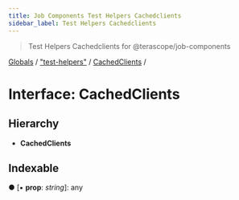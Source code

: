 ```yaml
---
title: Job Components Test Helpers Cachedclients
sidebar_label: Test Helpers Cachedclients
---
```


> Test Helpers Cachedclients for @terascope/job-components

[Globals](../overview.md) / ["test-helpers"](../modules/_test_helpers_.md) / [CachedClients](_test_helpers_.cachedclients.md) /

# Interface: CachedClients

## Hierarchy

* **CachedClients**

## Indexable

● \[▪ **prop**: *string*\]: any
